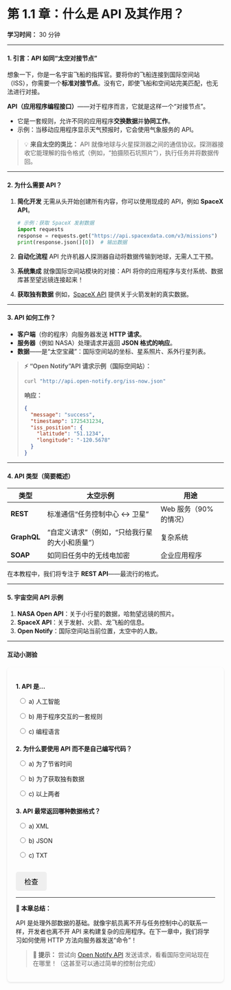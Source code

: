 # **第 1.1 章：什么是 API 及其作用？**
**学习时间：** 30 分钟

---

#### **1. 引言：API 如同“太空对接节点”**
想象一下，你是一名宇宙飞船的指挥官。要将你的飞船连接到国际空间站（ISS），你需要一个**标准对接节点**。没有它，即使飞船和空间站完美匹配，也无法进行对接。

**API（应用程序编程接口）**——对于程序而言，它就是这样一个“对接节点”。
- 它是一套规则，允许不同的应用程序**交换数据**并**协同工作**。
- 示例：当移动应用程序显示天气预报时，它会使用气象服务的 API。

> 💡 **来自太空的类比：**
> API 就像地球与火星探测器之间的通信协议。探测器接收它能理解的指令格式（例如，“拍摄陨石坑照片”），执行任务并将数据传回。

---

#### **2. 为什么需要 API？**
1. **简化开发**
   无需从头开始创建所有内容，你可以使用现成的 API，例如 **SpaceX API**。
   ```python
   # 示例：获取 SpaceX 发射数据
   import requests
   response = requests.get("https://api.spacexdata.com/v3/missions")
   print(response.json()[0])  # 输出数据
   ```

2. **自动化流程**
   API 允许机器人探测器自动将数据传输到地球，无需人工干预。

3. **系统集成**
   就像国际空间站模块的对接：API 将你的应用程序与支付系统、数据库甚至望远镜连接起来！

4. **获取独有数据**
   例如，[SpaceX API](https://docs.spacexdata.com/) 提供关于火箭发射的真实数据。

---

#### **3. API 如何工作？**

- **客户端**（你的程序）向服务器发送 **HTTP 请求**。
- **服务器**（例如 NASA）处理请求并返回 **JSON 格式的响应**。
- **数据**——是“太空宝藏”：国际空间站的坐标、星系照片、系外行星列表。

> **⚡ “Open Notify”API 请求示例（国际空间站）：**
> ```bash
> curl "http://api.open-notify.org/iss-now.json"
> ```
> **响应：**
> ```json
> {
>   "message": "success",
>   "timestamp": 1725431234,
>   "iss_position": {
>     "latitude": "51.1234",
>     "longitude": "-120.5678"
>   }
> }
> ```

---

#### **4. API 类型（简要概述）**
| 类型 | 太空示例 | 用途 |
|---|---|---|
| **REST** | 标准通信“任务控制中心 ↔ 卫星” | Web 服务（90% 的情况） |
| **GraphQL**| “自定义请求”（例如，“只给我行星的大小和质量”） | 复杂系统 |
| **SOAP** | 如同旧任务中的无线电加密 | 企业应用程序 |

在本教程中，我们将专注于 **REST API**——最流行的格式。

---

#### **5. 宇宙空间 API 示例**
1. **NASA Open API**：关于小行星的数据，哈勃望远镜的照片。
2. **SpaceX API**：关于发射、火箭、龙飞船的信息。
3. **Open Notify**：国际空间站当前位置，太空中的人数。

---

#### **互动小测验**

<style>
    #quiz-container {
        border-radius: 8px;
        padding: 20px;
        margin-top: 20px;
        box-shadow: 0 2px 4px rgba(0,0,0,0.1);
    }
    .question {
        margin-bottom: 15px;
    }
    .question p {
        font-weight: bold;
        margin-bottom: 10px;
    }
    #quiz-container label {
        display: block;
        margin-bottom: 5px;
        cursor: pointer;
        padding: 5px;
        border-radius: 4px;
    }
    #quiz-container button {
        border: none;
        padding: 10px 20px;
        border-radius: 5px;
        cursor: pointer;
        font-size: 16px;
        margin-top: 10px;
    }
    #quiz-container button:hover {
    }
    #quiz-results {
        margin-top: 20px;
        padding: 15px;
        border-radius: 5px;
    }
</style>

<div id="quiz-container">
  <form id="quiz-form">
    <div class="question">
      <p>1. API 是...</p>
      <label><input type="radio" name="q1" value="a"> a) 人工智能</label>
      <label><input type="radio" name="q1" value="b"> b) 用于程序交互的一套规则</label>
      <label><input type="radio" name="q1" value="c"> c) 编程语言</label>
    </div>
    <div class="question">
      <p>2. 为什么要使用 API 而不是自己编写代码？</p>
      <label><input type="radio" name="q2" value="a"> a) 为了节省时间</label>
      <label><input type="radio" name="q2" value="b"> b) 为了获取独有数据</label>
      <label><input type="radio" name="q2" value="c"> c) 以上两者</label>
    </div>
    <div class="question">
      <p>3. API 最常返回哪种数据格式？</p>
      <label><input type="radio" name="q3" value="a"> a) XML</label>
      <label><input type="radio" name="q3" value="b"> b) JSON</label>
      <label><input type="radio" name="q3" value="c"> c) TXT</label>
    </div>
    <div class="question">
    <button type="button" onclick="checkQuizAnswers()">检查</button>
  </form>
  <div id="quiz-results" style="display:none;"></div>
</div>

<script>
  function checkQuizAnswers() {
    const correctAnswers = { q1: 'b', q2: 'c', q3: 'b'};
    const form = document.getElementById('quiz-form');
    const resultsContainer = document.getElementById('quiz-results');
    let score = 0;
    let resultsHTML = '<h4>结果：</h4><ul>';

    for (const [question, correctAnswer] of Object.entries(correctAnswers)) {
      const questionDiv = form.querySelector(`input[name="${question}"]`).closest('.question');
      const labels = questionDiv.querySelectorAll('label');
      labels.forEach(l => {
          l.style.color = 'inherit';
          l.style.fontWeight = 'normal';
          l.style.border = 'none';
      });

      const userAnswer = form.elements[question] ? form.elements[question].value : undefined;

      if (userAnswer) {
        const selectedLabel = form.querySelector(`input[name="${question}"][value="${userAnswer}"]`).parentElement;
        if (userAnswer === correctAnswer) {
          score++;
          selectedLabel.style.color = '#28a745';
          selectedLabel.style.fontWeight = 'bold';
          resultsHTML += `<li>问题 ${question.slice(1)}：<span style="color:#28a745;">正确！</span></li>`;
        } else {
          selectedLabel.style.color = '#dc3545';
          selectedLabel.style.fontWeight = 'bold';
          const correctLabel = form.querySelector(`input[name="${question}"][value="${correctAnswer}"]`).parentElement;
          correctLabel.style.color = '#28a745';
          correctLabel.style.fontWeight = 'bold';
          resultsHTML += `<li>问题 ${question.slice(1)}：<span style="color:#dc3545;">错误。</span>正确答案：<b>${correctAnswer.toUpperCase()}</b></li>`;
        }
      } else {
        resultsHTML += `<li>问题 ${question.slice(1)}：<span style="color:#ffc107;">未作答。</span></li>`;
      }
    }

    resultsHTML += `</ul><p><b>你的得分：${score} / ${Object.keys(correctAnswers).length}</b></p>`;
    resultsContainer.innerHTML = resultsHTML;
    resultsContainer.style.display = 'block';
  }
</script>

---

**🚀 本章总结：**

API 是处理外部数据的基础。就像宇航员离不开与任务控制中心的联系一样，开发者也离不开 API 来构建复杂的应用程序。在下一章中，我们将学习如何使用 HTTP 方法向服务器发送“命令”！

> **📌 提示：** 尝试向 [Open Notify API](http://api.open-notify.org/) 发送请求，看看国际空间站现在在哪里！（这甚至可以通过简单的控制台完成）